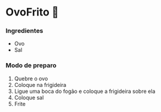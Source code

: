 # OvoFrito :chicken:

### Ingredientes

- Ovo
- Sal

### Modo de preparo

1. Quebre o ovo
2. Coloque na frigideira
3. Ligue uma boca do fogão e coloque a frigideira sobre ela
4. Coloque sal
5. Frite



